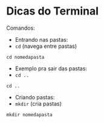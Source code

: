# Dicas do Terminal

Comandos:

- Entrando nas pastas:
- `cd` (navega entre pastas)

```
cd nomedapasta
```
- Exemplo pra sair das pastas:
- `cd ..`

```
cd ..
```
- Criando pastas:
- `mkdir` (cria pastas)
```
mkdir nomedapasta
```
